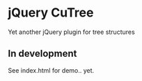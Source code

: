 jQuery CuTree
===
Yet another jQuery plugin for tree structures

In development
---
See index.html for demo.. yet.